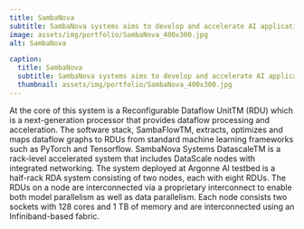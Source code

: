 ```yaml
---
title: SambaNova
subtitle: SambaNova systems aims to develop and accelerate AI applications at scale with a Reconfigurable Dataflow ArchitectureTM (RDA).
image: assets/img/portfolio/SambaNova_400x300.jpg
alt: SambaNova

caption:
  title: SambaNova
  subtitle: SambaNova systems aims to develop and accelerate AI applications at scale with a Reconfigurable Dataflow ArchitectureTM (RDA).
  thumbnail: assets/img/portfolio/SambaNova_400x300.jpg
---
```

<!--Use this area to describe your project. Lorem ipsum dolor sit amet, consectetur adipisicing elit. Est blanditiis dolorem culpa incidunt minus dignissimos deserunt repellat aperiam quasi sunt officia expedita beatae cupiditate, maiores repudiandae, nostrum, reiciendis facere nemo!

{:.list-inline}
- Date: January 2017
- Client: Explore
- Category: Graphic Design-->
At the core of this system is a Reconfigurable Dataflow UnitTM (RDU) which is a next-generation processor that provides dataflow processing and acceleration. The software stack, SambaFlowTM, extracts, optimizes and maps dataflow graphs to RDUs from standard machine learning frameworks such as PyTorch and Tensorflow. SambaNova Systems DatascaleTM is a rack-level accelerated system that includes DataScale nodes with integrated networking. The system deployed at Argonne AI testbed is a half-rack RDA system consisting of two nodes, each with eight RDUs. The RDUs on a node are interconnected via a proprietary interconnect to enable both model parallelism as well as data parallelism. Each node consists two sockets with 128 cores and 1 TB of memory and are interconnected using an Infiniband-based fabric.
